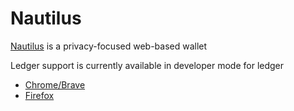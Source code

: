 # Nautilus

[Nautilus](https://twitter.com/NautilusWallet) is a privacy-focused web-based wallet

Ledger support is currently available in developer mode for ledger

- [Chrome/Brave](https://chrome.google.com/webstore/detail/nautilus-wallet/gjlmehlldlphhljhpnlddaodbjjcchai)
- [Firefox](https://addons.mozilla.org/bs/firefox/addon/nautilus/)